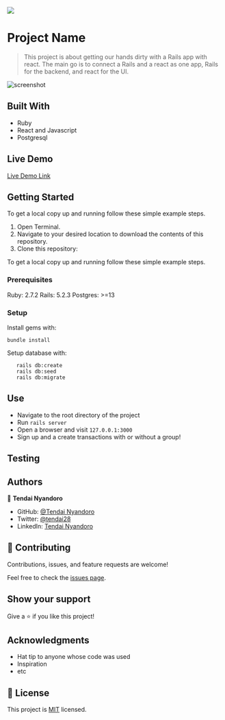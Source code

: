 ![](https://img.shields.io/badge/Microverse-blueviolet)

# Project Name

> This project is about getting our hands dirty with a Rails app with react. The main go is to connect a Rails and a react as one app, Rails for the backend, and react for the UI.

![screenshot](./app_screenshot.png)



## Built With

- Ruby
- React and Javascript
- Postgresql

## Live Demo

[Live Demo Link](https://livedemo.com)



## Getting Started

To get a local copy up and running follow these simple example steps.
1. Open Terminal.
2. Navigate to your desired location to download the contents of this repository.
3. Clone this repository:


To get a local copy up and running follow these simple example steps.

### Prerequisites

Ruby: 2.7.2
Rails: 5.2.3
Postgres: >=13

### Setup

Install gems with:

```
bundle install
```

Setup database with:

```
   rails db:create
   rails db:seed
   rails db:migrate
```


## Use

- Navigate to the root directory of the project
- Run `rails server`
- Open a browser and visit `127.0.0.1:3000`
- Sign up and a create transactions with or without a group!

## Testing



## Authors

👤 **Tendai Nyandoro**

- GitHub: [@Tendai Nyandoro](https://github.com/tnyandoro)
- Twitter: [@tendai28](https://twitter.com/tendai28)
- LinkedIn: [Tendai Nyandoro](https://www.linkedin.com/in/tendai-nyandoro/)

## 🤝 Contributing

Contributions, issues, and feature requests are welcome!

Feel free to check the [issues page](../../issues/).

## Show your support

Give a ⭐️ if you like this project!

## Acknowledgments

- Hat tip to anyone whose code was used
- Inspiration
- etc

## 📝 License

This project is [MIT](./MIT.md) licensed.
